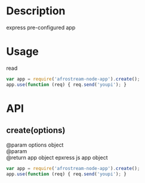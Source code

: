 # Description

express pre-configured app

# Usage

read

```js
var app = require('afrostream-node-app').create();
app.use(function (req) { req.send('youpi'); }
```

# API

## create(options)

@param options object  
@param  
@return app    object   epxress js app object  

```js
var app = require('afrostream-node-app').create();
app.use(function (req) { req.send('youpi'); }
```
